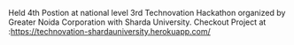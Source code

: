 Held 4th Postion at national level 3rd Technovation Hackathon organized by Greater Noida Corporation with Sharda University.
Checkout Project at :https://technovation-shardauniversity.herokuapp.com/
